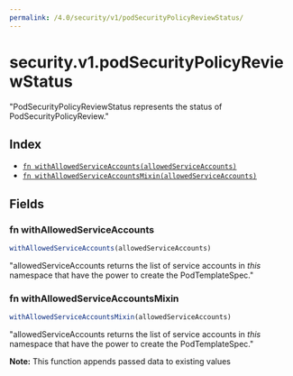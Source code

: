 ```yaml
---
permalink: /4.0/security/v1/podSecurityPolicyReviewStatus/
---
```


# security.v1.podSecurityPolicyReviewStatus

"PodSecurityPolicyReviewStatus represents the status of PodSecurityPolicyReview."

## Index

* [`fn withAllowedServiceAccounts(allowedServiceAccounts)`](#fn-withallowedserviceaccounts)
* [`fn withAllowedServiceAccountsMixin(allowedServiceAccounts)`](#fn-withallowedserviceaccountsmixin)

## Fields

### fn withAllowedServiceAccounts

```ts
withAllowedServiceAccounts(allowedServiceAccounts)
```

"allowedServiceAccounts returns the list of service accounts in *this* namespace that have the power to create the PodTemplateSpec."

### fn withAllowedServiceAccountsMixin

```ts
withAllowedServiceAccountsMixin(allowedServiceAccounts)
```

"allowedServiceAccounts returns the list of service accounts in *this* namespace that have the power to create the PodTemplateSpec."

**Note:** This function appends passed data to existing values